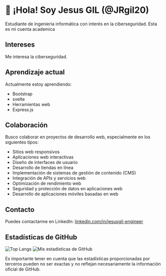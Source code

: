 # 👋 ¡Hola! Soy Jesus GIL (@JRgil20) 

Estudiante de ingeniería informática con interés en la ciberseguridad. Esta es mi cuenta academica
## Intereses
Me interesa la ciberseguridad.

## Aprendizaje actual
Actualmente estoy aprendiendo:
- Bootstrap
- svelte
- Herramientas web
- Express.js


## Colaboración
Busco colaborar en proyectos de desarrollo web, especialmente en los siguientes tipos:

- Sitios web responsivos
- Aplicaciones web interactivas
- Diseño de interfaces de usuario
- Desarrollo de tiendas en línea
- Implementación de sistemas de gestión de contenido (CMS)
- Integración de APIs y servicios web
- Optimización de rendimiento web
- Seguridad y protección de datos en aplicaciones web
- Desarrollo de aplicaciones móviles basadas en web

## Contacto
Puedes contactarme en LinkedIn: [linkedin.com/in/jesusgil-engineer](linkedin.com/in/jesusgil-engineer)

## Estadísticas de GitHub
![Top Langs](https://github-readme-stats.vercel.app/api/top-langs/?username=JRgil20) ![Mis estadísticas de GitHub](https://github-readme-stats.vercel.app/api?username=JRgil20&show_icons=true)

Es importante tener en cuenta que las estadísticas proporcionadas por terceros pueden no ser exactas y no reflejan necesariamente la información oficial de GitHub.

<!---
Jrgil20ucab/Jrgil20ucab es un repositorio ✨ especial ✨ porque su `README.md` (este archivo) aparece en tu perfil de GitHub.
Puedes hacer clic en el enlace "Preview" para ver tus cambios.
--->
